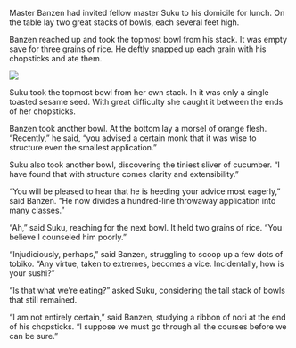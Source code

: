 Master Banzen had invited fellow master Suku to his domicile for lunch.  On the table lay two great stacks of bowls, each several feet high.

Banzen reached up and took the topmost bowl from his stack. It was empty save for three grains of rice.  He deftly snapped up each grain with his chopsticks and ate them.

![](/pages/case-119/Bowls-sm.jpg)

Suku took the topmost bowl from her own stack. In it was only a single toasted sesame seed.  With great difficulty she caught it between the ends of her chopsticks.

Banzen took another bowl.  At the bottom lay a morsel of orange flesh.  “Recently,” he said, “you advised a certain monk that it was wise to structure even the smallest application.”

Suku also took another bowl, discovering the tiniest sliver of cucumber.  “I have found that with structure comes clarity and extensibility.”

“You will be pleased to hear that he is heeding your advice most eagerly,” said Banzen.  “He now divides a hundred-line throwaway application into many classes.”

“Ah,” said Suku, reaching for the next bowl.  It held two grains of rice.  “You believe I counseled him poorly.”

“Injudiciously, perhaps,” said Banzen, struggling to scoop up a few dots of tobiko.  “Any virtue, taken to extremes, becomes a vice.  Incidentally, how is your sushi?”

“Is that what we’re eating?” asked Suku, considering the tall stack of bowls that still remained.

“I am not entirely certain,” said Banzen, studying a ribbon of nori at the end of his chopsticks. “I suppose we must go through all the courses before we can be sure.” 
